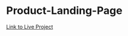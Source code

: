 # Product-Landing-Page

[Link to Live Project](https://iikirito-kunii.github.io/Product-Landing-Page/)
